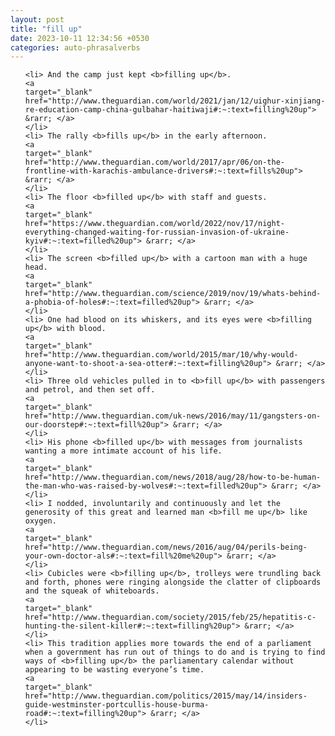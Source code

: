 ```yaml
---
layout: post
title: "fill up"
date: 2023-10-11 12:34:56 +0530
categories: auto-phrasalverbs
---
```

<ol>

    <li> And the camp just kept <b>filling up</b>.
    <a 
    target="_blank" 
    href="http://www.theguardian.com/world/2021/jan/12/uighur-xinjiang-re-education-camp-china-gulbahar-haitiwaji#:~:text=filling%20up"> &rarr; </a>
    </li>
    <li> The rally <b>fills up</b> in the early afternoon.
    <a 
    target="_blank" 
    href="http://www.theguardian.com/world/2017/apr/06/on-the-frontline-with-karachis-ambulance-drivers#:~:text=fills%20up"> &rarr; </a>
    </li>
    <li> The floor <b>filled up</b> with staff and guests.
    <a 
    target="_blank" 
    href="https://www.theguardian.com/world/2022/nov/17/night-everything-changed-waiting-for-russian-invasion-of-ukraine-kyiv#:~:text=filled%20up"> &rarr; </a>
    </li>
    <li> The screen <b>filled up</b> with a cartoon man with a huge head.
    <a 
    target="_blank" 
    href="http://www.theguardian.com/science/2019/nov/19/whats-behind-a-phobia-of-holes#:~:text=filled%20up"> &rarr; </a>
    </li>
    <li> One had blood on its whiskers, and its eyes were <b>filling up</b> with blood.
    <a 
    target="_blank" 
    href="http://www.theguardian.com/world/2015/mar/10/why-would-anyone-want-to-shoot-a-sea-otter#:~:text=filling%20up"> &rarr; </a>
    </li>
    <li> Three old vehicles pulled in to <b>fill up</b> with passengers and petrol, and then set off.
    <a 
    target="_blank" 
    href="http://www.theguardian.com/uk-news/2016/may/11/gangsters-on-our-doorstep#:~:text=fill%20up"> &rarr; </a>
    </li>
    <li> His phone <b>filled up</b> with messages from journalists wanting a more intimate account of his life.
    <a 
    target="_blank" 
    href="http://www.theguardian.com/news/2018/aug/28/how-to-be-human-the-man-who-was-raised-by-wolves#:~:text=filled%20up"> &rarr; </a>
    </li>
    <li> I nodded, involuntarily and continuously and let the generosity of this great and learned man <b>fill me up</b> like oxygen.
    <a 
    target="_blank" 
    href="http://www.theguardian.com/news/2016/aug/04/perils-being-your-own-doctor-als#:~:text=fill%20me%20up"> &rarr; </a>
    </li>
    <li> Cubicles were <b>filling up</b>, trolleys were trundling back and forth, phones were ringing alongside the clatter of clipboards and the squeak of whiteboards.
    <a 
    target="_blank" 
    href="http://www.theguardian.com/society/2015/feb/25/hepatitis-c-hunting-the-silent-killer#:~:text=filling%20up"> &rarr; </a>
    </li>
    <li> This tradition applies more towards the end of a parliament when a government has run out of things to do and is trying to find ways of <b>filling up</b> the parliamentary calendar without appearing to be wasting everyone’s time.
    <a 
    target="_blank" 
    href="http://www.theguardian.com/politics/2015/may/14/insiders-guide-westminster-portcullis-house-burma-road#:~:text=filling%20up"> &rarr; </a>
    </li>